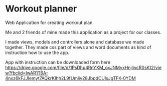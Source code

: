 # Workout planner
Web Application for creating workout plan

Me and 2 friends of mine made this application as a project for our classes.

I made views, models and controllers alone and database we made together. They made css part of views and word documents as kind of instruction how to use the app.

App with instruction can be downloaded form here https://drive.google.com/file/d/1PsDhu4RnYXM_oxJNMyxHnjIivcR0sKt2/view?fbclid=IwAR1T6A-4nxz6kFJJIemyt7AQkrKIhh2L9fUmliy28JbpdCUlsJgTFK-0YDM 
